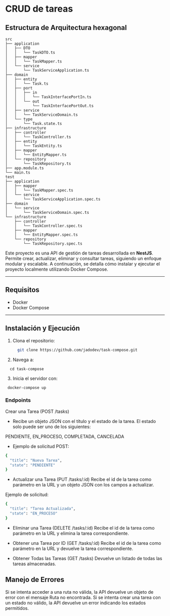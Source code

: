 # CRUD de tareas

## Estructura de Arquitectura hexagonal

```textplain
src
├── application
│   ├── DTO
│   │   └── TaskDTO.ts
│   ├── mapper
│   │   └── TaskMapper.ts
│   └── service
│       └── TaskServiceApplication.ts
├── domain
│   ├── entity
│   │   └── Task.ts
│   ├── port
│   │   ├── in
│   │   │   └── TaskInterfacePortIn.ts
│   │   └── out
│   │       └── TaskInterfacePortOut.ts
│   ├── service
│   │   └── TaskServiceDomain.ts
│   └── type
│       └── Task.state.ts
├── infrastructure
│   ├── controller
│   │   └── TaskController.ts
│   ├── entity
│   │   └── TaskEntity.ts
│   ├── mapper
│   │   └── EntityMapper.ts
│   └── repository
│       └── TaskRepository.ts
├── app.module.ts
└── main.ts
test
├── application
│   ├── mapper
│   │   └── TaskMapper.spec.ts
│   └── service
│       └── TaskServiceApplication.spec.ts
├── domain
│   └── service
│       └── TaskServiceDomain.spec.ts
└── infrastructure
    ├── controller
    │   └── TaskController.spec.ts
    ├── mapper
    │   └── EntityMapper.spec.ts
    └── repository
        └── TaskRepository.spec.ts

```

Este proyecto es una API de gestión de tareas desarrollada en **NestJS**. Permite crear, actualizar, eliminar y consultar tareas, siguiendo un enfoque modular y escalable. A continuación, se detalla cómo instalar y ejecutar el proyecto localmente utilizando Docker Compose.

---

## Requisitos

- Docker
- Docker Compose

---

## Instalación y Ejecución

1. Clona el repositorio:

   ```bash
     git clone https://github.com/jadodev/task-compose.git
   ```

2. Navega a:
  ```textplain
    cd task-compose
  ```

3. Inicia el servidor con:
 ```textplain
  docker-compose up
 ```

### Endpoints
Crear una Tarea (POST /tasks)
- Recibe un objeto JSON con el título y el estado de la tarea. El estado solo puede ser uno de los siguientes:

PENDIENTE, EN_PROCESO, COMPLETADA, CANCELADA

- Ejemplo de solicitud POST:
```bash
{
  "title": "Nueva Tarea",
  "state": "PENDIENTE"
}
```

- Actualizar una Tarea (PUT /tasks/:id)
Recibe el id de la tarea como parámetro en la URL y un objeto JSON con los campos a actualizar.

Ejemplo de solicitud:

```bash
{
  "title": "Tarea Actualizada",
  "state": "EN_PROCESO"
}
```

- Eliminar una Tarea (DELETE /tasks/:id)
Recibe el id de la tarea como parámetro en la URL y elimina la tarea correspondiente.

- Obtener una Tarea por ID (GET /tasks/:id)
Recibe el id de la tarea como parámetro en la URL y devuelve la tarea correspondiente.

- Obtener Todas las Tareas (GET /tasks)
Devuelve un listado de todas las tareas almacenadas.

## Manejo de Errores
Si se intenta acceder a una ruta no válida, la API devuelve un objeto de error con el mensaje Ruta no encontrada.
Si se intenta crear una tarea con un estado no válido, la API devuelve un error indicando los estados permitidos.























